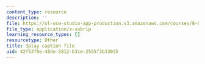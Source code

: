 ```yaml
---
content_type: resource
description: ''
file: https://ol-ocw-studio-app-production.s3.amazonaws.com/courses/8-01sc-classical-mechanics-fall-2016/42f53f0e48de5812b3ce2555f3b33035_63U4_OxohOw.vtt
file_type: application/x-subrip
learning_resource_types: []
resourcetype: Other
title: 3play caption file
uid: 42f53f0e-48de-5812-b3ce-2555f3b33035
---
```

